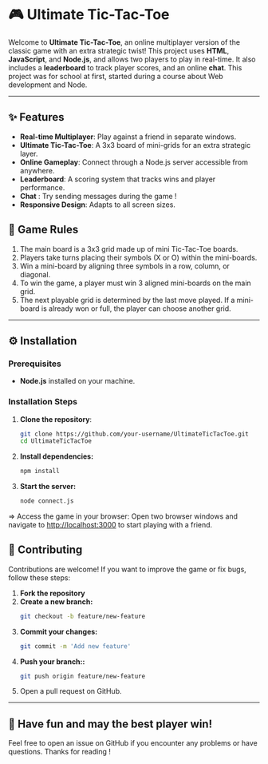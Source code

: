 # 🎮 **Ultimate Tic-Tac-Toe**

Welcome to **Ultimate Tic-Tac-Toe**, an online multiplayer version of the classic game with an extra strategic twist! 
This project uses **HTML**, **JavaScript**, and **Node.js**, and allows two players to play in real-time. 
It also includes a **leaderboard** to track player scores, and an online **chat**. This project was for school at first, started during a course about Web development and Node. 

---

## ✨ **Features**
- **Real-time Multiplayer**: Play against a friend in separate windows.
- **Ultimate Tic-Tac-Toe**: A 3x3 board of mini-grids for an extra strategic layer.
- **Online Gameplay**: Connect through a Node.js server accessible from anywhere.
- **Leaderboard**: A scoring system that tracks wins and player performance.
- **Chat** : Try sending messages during the game !
-  **Responsive Design**: Adapts to all screen sizes.

## 📜 **Game Rules**
1. The main board is a 3x3 grid made up of mini Tic-Tac-Toe boards.
2. Players take turns placing their symbols (X or O) within the mini-boards.
3. Win a mini-board by aligning three symbols in a row, column, or diagonal.
4. To win the game, a player must win 3 aligned mini-boards on the main grid.
5. The next playable grid is determined by the last move played. If a mini-board is already won or full, the player can choose another grid.

---

## ⚙️ **Installation**

### Prerequisites
- **Node.js** installed on your machine.

### Installation Steps

1. **Clone the repository**:
   ```bash
   git clone https://github.com/your-username/UltimateTicTacToe.git
   cd UltimateTicTacToe
2. **Install dependencies:**
    ```bash
    npm install
2. **Start the server:**
    ```bash
    node connect.js
=> Access the game in your browser: Open two browser windows and navigate to [http://localhost:3000](http://localhost:8080/) to start playing with a friend.


## 🤝 **Contributing**

Contributions are welcome! If you want to improve the game or fix bugs, follow these steps:

1. **Fork the repository**
2. **Create a new branch:**
   ```bash
   git checkout -b feature/new-feature
3. **Commit your changes:**
    ```bash
    git commit -m 'Add new feature'
4. **Push your branch::**
    ```bash
    git push origin feature/new-feature
5. Open a pull request on GitHub.

---

## 🎉 Have fun and may the best player win!
Feel free to open an issue on GitHub if you encounter any problems or have questions. Thanks for reading !
